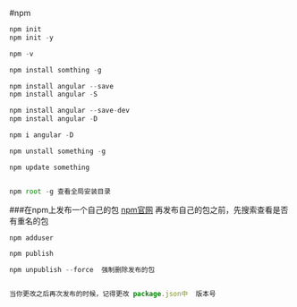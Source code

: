 #npm

```javascript
npm init
npm init -y

npm -v

npm install somthing -g

npm install angular --save
npm install angular -S

npm install angular --save-dev
npm install angular -D

npm i angular -D

npm unstall something -g

npm update something


npm root -g 查看全局安装目录


```


###在npm上发布一个自己的包 [npm官网](https://www.npmjs.com/)
再发布自己的包之前，先搜索查看是否有重名的包

```javascript
npm adduser

npm publish

npm unpublish --force  强制删除发布的包


当你更改之后再次发布的时候，记得更改 package.json中  版本号
```
















